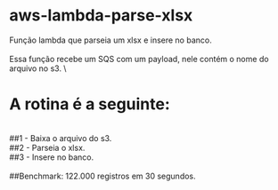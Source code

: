 # aws-lambda-parse-xlsx
Função lambda que parseia um xlsx e insere no banco.
\
\
Essa função recebe um SQS com um payload, nele contém o nome do arquivo no s3.
\
# A rotina é a seguinte:
\
##1 - Baixa o arquivo do s3.\
##2 - Parseia o xlsx.\
##3 - Insere no banco.\
\
##Benchmark: 122.000 registros em 30 segundos.

